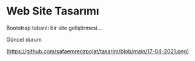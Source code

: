# Web Site Tasarımı

Bootstrap tabanlı bir site geliştirmesi...

Güncel durum

(https://github.com/safaemreozpolat/tasarim/blob/main/17-04-2021.png)
